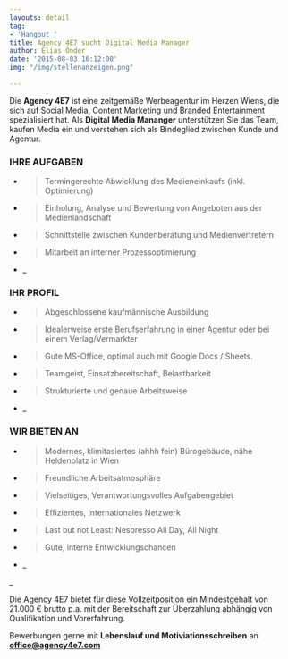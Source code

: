 ```yaml
---
layouts: detail
tag:
- 'Hangout '
title: Agency 4E7 sucht Digital Media Manager
author: Elias Önder
date: '2015-08-03 16:12:00'
img: "/img/stellenanzeigen.png"

---
```

Die **Agency 4E7** ist eine zeitgemäße Werbeagentur im Herzen Wiens, die sich auf Social Media, Content Marketing und Branded Entertainment spezialisiert hat. Als **Digital Media Mananger** unterstützen Sie das Team, kaufen Media ein und verstehen sich als Bindeglied zwischen Kunde und Agentur.

### **IHRE AUFGABEN**

* > Termingerechte Abwicklung des Medieneinkaufs (inkl. Optimierung)
* > Einholung, Analyse und Bewertung von Angeboten aus der Medien­land­schaft
* > Schnittstelle zwischen Kundenberatung und Medienvertretern
* > Mitarbeit an interner Prozessoptimierung
* _

### **IHR PROFIL**

* > Abgeschlossene kaufmännische Ausbildung
* > Idealerweise erste Berufserfahrung in einer Agentur oder bei einem Verlag/Vermarkter
* > Gute MS-Office, optimal auch mit Google Docs / Sheets.
* > Teamgeist, Einsatzbereitschaft, Belastbarkeit
* > Strukturierte und genaue Arbeitsweise
* _

### **WIR BIETEN AN**

* > Modernes, klimitasiertes (ahhh fein) Bürogebäude, nähe Heldenplatz in Wien
* > Freundliche Arbeitsatmosphäre
* > Vielseitiges, Verantwortungsvolles Aufgabengebiet
* > Effizientes, Internationales Netzwerk
* > Last but not Least: Nespresso All Day, All Night
* > Gute, interne Entwicklungschancen
* _

_

Die Agency 4E7 bietet für diese Vollzeitposition ein Mindestgehalt von 21.000 € brutto p.a. mit der Bereitschaft zur Überzahlung abhängig von Qualifikation und Vorerfahrung.

Bewerbungen gerne mit **Lebenslauf und Motiviationsschreiben** an [**office@agency4e7.com**](mailto:office@agency4e7.com)